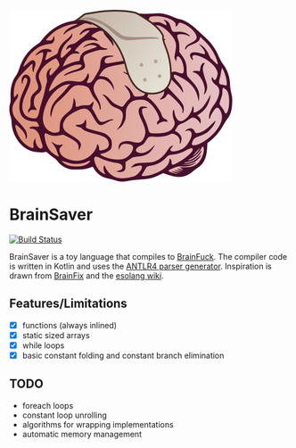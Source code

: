 
![BrainSaver Logo](https://github.com/ylegall/BrainSaver/blob/master/logo.png)

# BrainSaver
[![Build Status](https://travis-ci.org/ylegall/BrainSaver.svg?branch=master)](https://travis-ci.org/ylegall/BrainSaver)

BrainSaver is a toy language that compiles to [BrainFuck](https://en.wikipedia.org/wiki/Brainfuck).
The compiler code is written in Kotlin and uses the [ANTLR4 parser generator](http://www.antlr.org/).
Inspiration is drawn from
[BrainFix](https://www.codeproject.com/Articles/558979/BrainFix-the-language-that-translates-to-fluent-Br) and the
[esolang wiki](https://esolangs.org/wiki/Brainfuck_algorithms).

## Features/Limitations
- [x] functions (always inlined)
- [x] static sized arrays
- [x] while loops
- [x] basic constant folding and constant branch elimination

## TODO
* foreach loops
* constant loop unrolling
* algorithms for wrapping implementations
* automatic memory management
